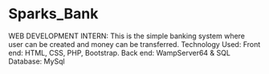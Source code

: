 # Sparks_Bank
WEB DEVELOPMENT INTERN: This is the simple banking system where user can be created and money can be transferred. 
Technology Used: 
Front end: HTML, CSS, PHP, Bootstrap. 
Back end: WampServer64 &amp; SQL 
Database: MySql
